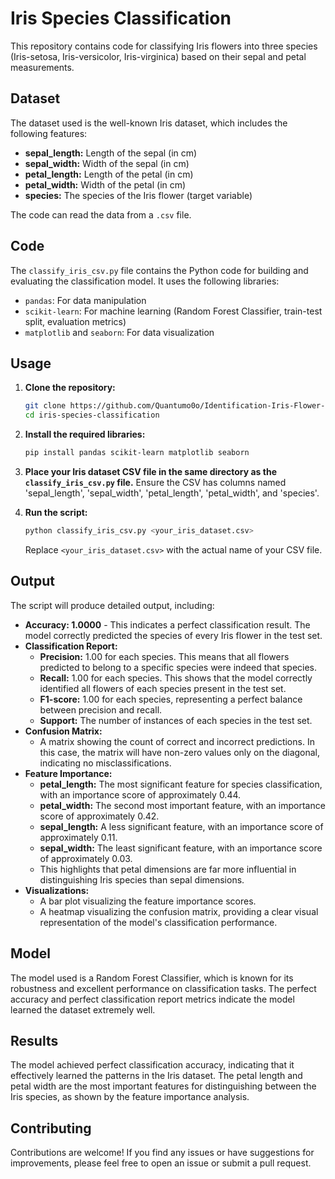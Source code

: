 # Iris Species Classification

This repository contains code for classifying Iris flowers into three species (Iris-setosa, Iris-versicolor, Iris-virginica) based on their sepal and petal measurements.

## Dataset

The dataset used is the well-known Iris dataset, which includes the following features:

* **sepal_length:** Length of the sepal (in cm)
* **sepal_width:** Width of the sepal (in cm)
* **petal_length:** Length of the petal (in cm)
* **petal_width:** Width of the petal (in cm)
* **species:** The species of the Iris flower (target variable)

The code can read the data from a `.csv` file.

## Code

The `classify_iris_csv.py` file contains the Python code for building and evaluating the classification model. It uses the following libraries:

* `pandas`: For data manipulation
* `scikit-learn`: For machine learning (Random Forest Classifier, train-test split, evaluation metrics)
* `matplotlib` and `seaborn`: For data visualization

## Usage

1.  **Clone the repository:**

    ```bash
    git clone https://github.com/Quantumo0o/Identification-Iris-Flower-Classification
    cd iris-species-classification
    ```

2.  **Install the required libraries:**

    ```bash
    pip install pandas scikit-learn matplotlib seaborn
    ```

3.  **Place your Iris dataset CSV file in the same directory as the `classify_iris_csv.py` file.** Ensure the CSV has columns named 'sepal_length', 'sepal_width', 'petal_length', 'petal_width', and 'species'.

4.  **Run the script:**

    ```bash
    python classify_iris_csv.py <your_iris_dataset.csv>
    ```

    Replace `<your_iris_dataset.csv>` with the actual name of your CSV file.

## Output

The script will produce detailed output, including:

* **Accuracy: 1.0000** - This indicates a perfect classification result. The model correctly predicted the species of every Iris flower in the test set.
* **Classification Report:**
    * **Precision:** 1.00 for each species. This means that all flowers predicted to belong to a specific species were indeed that species.
    * **Recall:** 1.00 for each species. This shows that the model correctly identified all flowers of each species present in the test set.
    * **F1-score:** 1.00 for each species, representing a perfect balance between precision and recall.
    * **Support:** The number of instances of each species in the test set.
* **Confusion Matrix:**
    * A matrix showing the count of correct and incorrect predictions. In this case, the matrix will have non-zero values only on the diagonal, indicating no misclassifications.
* **Feature Importance:**
    * **petal_length:** The most significant feature for species classification, with an importance score of approximately 0.44.
    * **petal_width:** The second most important feature, with an importance score of approximately 0.42.
    * **sepal_length:** A less significant feature, with an importance score of approximately 0.11.
    * **sepal_width:** The least significant feature, with an importance score of approximately 0.03.
    * This highlights that petal dimensions are far more influential in distinguishing Iris species than sepal dimensions.
* **Visualizations:**
    * A bar plot visualizing the feature importance scores.
    * A heatmap visualizing the confusion matrix, providing a clear visual representation of the model's classification performance.

## Model

The model used is a Random Forest Classifier, which is known for its robustness and excellent performance on classification tasks. The perfect accuracy and perfect classification report metrics indicate the model learned the dataset extremely well.

## Results

The model achieved perfect classification accuracy, indicating that it effectively learned the patterns in the Iris dataset. The petal length and petal width are the most important features for distinguishing between the Iris species, as shown by the feature importance analysis.

## Contributing

Contributions are welcome! If you find any issues or have suggestions for improvements, please feel free to open an issue or submit a pull request.
